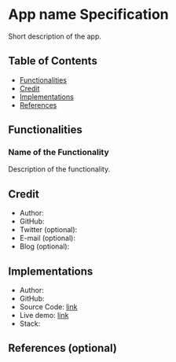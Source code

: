 # App name Specification

Short description of the app.

## Table of Contents

- [Functionalities](#functionalities)
- [Credit](#credit)
- [Implementations](#implementations)
- [References](#references)

## Functionalities

### Name of the Functionality

Description of the functionality.

## Credit

- Author:
- GitHub:
- Twitter (optional):
- E-mail (optional):
- Blog (optional):

## Implementations

- Author: 
- GitHub:
- Source Code: [link]()
- Live demo: [link]()
- Stack: 

## References (optional)
